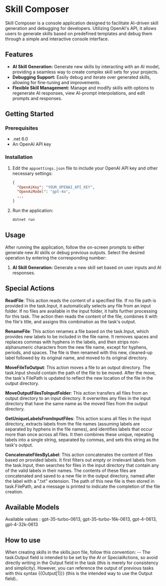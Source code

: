 # Skill Composer

Skill Composer is a console application designed to facilitate AI-driven skill generation and debugging for developers. Utilizing OpenAI's API, it allows users to generate skills based on predefined templates and debug them through a simple and interactive console interface.

## Features

- **AI Skill Generation:** Generate new skills by interacting with an AI model, providing a seamless way to create complex skill sets for your projects.
- **Debugging Support:** Easily debug and iterate over generated skills, allowing for fine-tuning and improvements.
- **Flexible Skill Management:** Manage and modify skills with options to regenerate AI responses, view AI-prompt interpolations, and edit prompts and responses.

## Getting Started

### Prerequisites

- .net 6.0
- An OpenAI API key

### Installation
 
1. Edit the `appsettings.json` file to include your OpenAI API key and other necessary settings:

   ```json
   {
     "OpenAiKey": "YOUR_OPENAI_API_KEY",
     "OpenAiModel": "gpt-4o",
     ...
   }
   ```

2. Run the application:

   ```sh
   dotnet run
   ```

## Usage

After running the application, follow the on-screen prompts to either generate new AI skills or debug previous outputs. Select the desired operation by entering the corresponding number:

1. **AI Skill Generation:** Generate a new skill set based on user inputs and AI responses. 

## Special Actions
**ReadFile**: This action reads the content of a specified file. If no file path is provided in the task.Input, it automatically selects any file from an input folder. If no files are available in the input folder, it halts further processing for this task. The action then reads the content of the file, combines it with the file's title, and assigns this combination as the task's output.

**RenameFile**: This action renames a file based on the task.Input, which provides new labels to be included in the file name. It removes spaces and replaces commas with hyphens in the labels, and then strips non-alphanumeric characters from the new file name, except for hyphens, periods, and spaces. The file is then renamed with this new, cleaned-up label followed by its original name, and moved to its original directory.

**MoveFileToOutput**: This action moves a file to an output directory. The task.Input should contain the path of the file to be moved. After the move, the task's FilePath is updated to reflect the new location of the file in the output directory.

**MoveOutputFilesToInputFolder**: This action transfers all files from an output directory to an input directory. It overwrites any files in the input directory that have the same name as the moved files from the output directory.

**GetUniqueLabelsFromInputFiles**: This action scans all files in the input directory, extracts labels from the file names (assuming labels are separated by hyphens in the file names), and identifies labels that occur more than once across all files. It then combines these unique, repeating labels into a single string, separated by commas, and sets this string as the task's output.

**ConcatenateFilesByLabel**: This action concatenates the content of files based on provided labels. It first filters out empty or irrelevant labels from the task.Input, then searches for files in the input directory that contain any of the valid labels in their names. The contents of these files are concatenated and saved to a new file in the output directory, named after the label with a ".txt" extension. The path of this new file is then stored in task.FilePath, and a message is printed to indicate the completion of the file creation.

## Available Models
Available values : gpt-35-turbo-0613, gpt-35-turbo-16k-0613, gpt-4-0613, gpt-4-32k-0613
 

## How to use

When creating skills in the skills.json file, follow this convention:
-- The task.Output field is intended to be set by the AI or SpecialActions, so avoid directly writing in the Output field in the task (this is merely for consistency and simplicity). However, you can reference the output of previous tasks with this syntax {{Output[1]}} (this is the intended way to use the Output field)..

